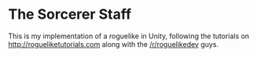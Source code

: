 # The Sorcerer Staff

This is my implementation of a roguelike in Unity, following the tutorials on http://rogueliketutorials.com along with the [/r/roguelikedev](https://www.reddit.com/r/roguelikedev) guys.
